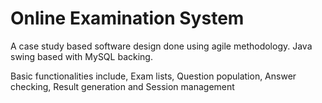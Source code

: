 # Online Examination System

A case study based software design done using agile methodology.
Java swing based with MySQL backing.

Basic functionalities include, 
Exam lists, Question population, Answer checking, Result generation and Session management
